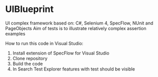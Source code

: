 # UIBlueprint
UI complex framework based on: C#, Selenium 4, SpecFlow, NUnit and PageObjects
Aim of tests is to illustrate relatively complex assertion examples

How to run this code in Visual Studio:
1. Install extension of SpecFlow for Visual Studio
2. Clone repository
3. Build the code
4. In Search Test Explorer features with test should be visible
